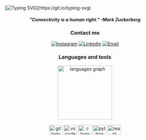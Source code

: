[![Typing SVG](https://readme-typing-svg.herokuapp.com/?color=E6E6FA&size=40&center=true&vCenter=true&width=1000&lines=Hello+there!+(^_^)／+;I'm+an+I.T.+Student)](https://git.io/typing-svg)

<div align="center">

##### _"Connectivity is a human right."_ -Mark Zuckerberg

### Contact me

[![Instagram](https://img.shields.io/badge/Instagram-E6E6FA?style=for-the-badge&logo=instagram&logoColor=black)](https://www.instagram.com/carlosabrantes_/)
[![Linkedin](https://img.shields.io/badge/LinkedIn-E6E6FA?style=for-the-badge&logo=linkedin&logoColor=black)](https://www.linkedin.com/in/carlos-henrique-duarte-abrantes-1b726626a/)
[![Email](https://img.shields.io/badge/Gmail-E6E6FA?style=for-the-badge&logo=gmail&logoColor=black)](mailto:carlosduartee128@gmail.com)
  
### Languages and tools

<div align="center">
  <img src="https://github-readme-stats.vercel.app/api/top-langs?locale=en&hide_title=true&layout=compact&card_width=320&langs_count=8&theme=github_dark&hide_border=false&username=carlosabrantesdev&hide=jupyter%20notebook,tex" height="170" alt="languages graph"  />
</div>

<br>

<div align="center">
  <img src="https://cdn.jsdelivr.net/gh/devicons/devicon/icons/git/git-original.svg" height="30" width="42" alt="git logo"  />
  <img src="https://cdn.jsdelivr.net/gh/devicons/devicon/icons/vscode/vscode-original.svg" height="30" width="42" alt="vscode logo"  />
  <img src="https://cdn.jsdelivr.net/gh/devicons/devicon/icons/c/c-original.svg" height="30" width="42" alt="c logo" />
  <img src="https://cdn.jsdelivr.net/gh/devicons/devicon/icons/python/python-original.svg" height="30" width="42" alt="python logo" />
  <img src="https://cdn.jsdelivr.net/gh/devicons/devicon/icons/react/react-original.svg" height="30" width="42" alt="react logo" />
</div>



<!--[![Top Langs](https://github-readme-stats.vercel.app/api/top-langs/?username=carlosabrantesdev&layout=compact&hide=javascript,html,jupyter%20notebook,processing)](https://github.com/carlosabrantesdev/github-readme-stats) -->

<!--[![Top Langs](https://github-readme-stats.vercel.app/api/top-langs/?username=carlosabrantesdev&layout=compact,html&title_color=ffffff&text_color=c9cacc&icon_color=2bbc8a&bg_color=1d1f21)](https://github.com/carlosabrantesdev) -->


<!--
<div align="center">
  <img src="https://cdn.jsdelivr.net/gh/devicons/devicon/icons/python/python-original.svg" height="30" width="42" alt="python logo"  />
  <img src="https://cdn.jsdelivr.net/gh/devicons/devicon/icons/arduino/arduino-original.svg" height="30" width="42" alt="arduino logo"  />
  <img src="https://cdn.jsdelivr.net/gh/devicons/devicon/icons/git/git-original.svg" height="30" width="42" alt="git logo"  />
  <img src="https://cdn.jsdelivr.net/gh/devicons/devicon/icons/java/java-original.svg" height="30" width="42" alt="java logo"  />
  <img src="https://cdn.jsdelivr.net/gh/devicons/devicon/icons/jupyter/jupyter-original.svg" height="30" width="42" alt="jupyter logo"  />
  <img src="https://cdn.jsdelivr.net/gh/devicons/devicon/icons/tensorflow/tensorflow-original.svg" height="30" width="42" alt="tensorflow logo"  />
  <img src="https://cdn.jsdelivr.net/gh/devicons/devicon/icons/vscode/vscode-original.svg" height="30" width="42" alt="vscode logo"  />
  <img src="https://cdn.jsdelivr.net/gh/devicons/devicon/icons/c/c-original.svg" height="30" width="42" alt="c logo"  />
  <img src="https://cdn.jsdelivr.net/gh/devicons/devicon/icons/embeddedc/embeddedc-original.svg" height="30" width="42" alt="embeddedc logo"  />
</div>
-->
